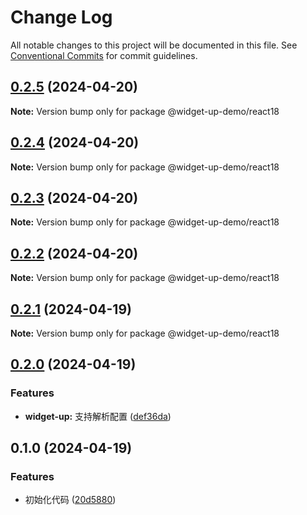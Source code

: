 # Change Log

All notable changes to this project will be documented in this file.
See [Conventional Commits](https://conventionalcommits.org) for commit guidelines.

## [0.2.5](https://github.com/tolerance-go/widget-up/compare/@widget-up-demo/react18@0.2.4...@widget-up-demo/react18@0.2.5) (2024-04-20)

**Note:** Version bump only for package @widget-up-demo/react18





## [0.2.4](https://github.com/tolerance-go/widget-up/compare/@widget-up-demo/react18@0.2.3...@widget-up-demo/react18@0.2.4) (2024-04-20)

**Note:** Version bump only for package @widget-up-demo/react18






## [0.2.3](https://github.com/tolerance-go/widget-up/compare/@widget-up-demo/react18@0.2.2...@widget-up-demo/react18@0.2.3) (2024-04-20)

**Note:** Version bump only for package @widget-up-demo/react18





## [0.2.2](https://github.com/tolerance-go/widget-up/compare/@widget-up-demo/react18@0.2.1...@widget-up-demo/react18@0.2.2) (2024-04-20)

**Note:** Version bump only for package @widget-up-demo/react18





## [0.2.1](https://github.com/tolerance-go/widget-up/compare/@widget-up-demo/react18@0.2.0...@widget-up-demo/react18@0.2.1) (2024-04-19)

**Note:** Version bump only for package @widget-up-demo/react18





## [0.2.0](https://github.com/tolerance-go/widget-up/compare/@widget-up-demo/react18@0.1.0...@widget-up-demo/react18@0.2.0) (2024-04-19)


### Features

* **widget-up:** 支持解析配置 ([def36da](https://github.com/tolerance-go/widget-up/commit/def36da30542f368c20ee3bdba9dd96c004fe834))



## 0.1.0 (2024-04-19)


### Features

* 初始化代码 ([20d5880](https://github.com/tolerance-go/widget-up/commit/20d5880495fba055c70e9c6a52402d8e446c71f6))
